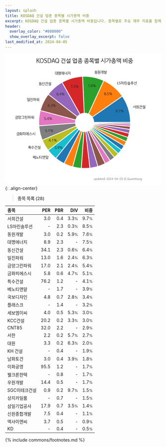 ```yaml
---
layout: splash
title: KOSDAQ 건설 업종 종목별 시가총액 비중
excerpt: KOSDAQ 건설 업종 종목별 시가총액 비중입니다. 종목별로 주요 재무 지표를 함께 표시합니다.
header:
  overlay_color: "#800000"
  show_overlay_excerpt: false
last_modified_at: 2024-04-05
---
```



![KOSDAQ 건설 업종 종목별 시가총액 비중](/stats/sector/images/kosdaq_업종_건설_종목.png){: .align-center}


> **종목 목록 (28)**<a id="list"></a>

| **종목** | **PER** | **PBR** | **DIV** | **비중** |
| :------- | ------: | ------: | ------: | -------: |
| 서희건설 | 3.0 | 0.4 | 3.3<small>%</small> | 9.7<small>%</small> |
| LS마린솔루션 | - | 2.3 | 0.3<small>%</small> | 8.5<small>%</small> |
| 동원개발 | 3.0 | 0.2 | 5.9<small>%</small> | 7.6<small>%</small> |
| 대명에너지 | 8.9 | 2.3 | - | 7.5<small>%</small> |
| 동신건설 | 34.1 | 2.3 | 0.6<small>%</small> | 6.4<small>%</small> |
| 일진파워 | 13.0 | 1.6 | 2.4<small>%</small> | 6.3<small>%</small> |
| 금양그린파워 | 17.0 | 2.1 | 2.4<small>%</small> | 5.4<small>%</small> |
| 금화피에스시 | 5.8 | 0.6 | 4.7<small>%</small> | 5.1<small>%</small> |
| 특수건설 | 76.2 | 1.2 | - | 4.1<small>%</small> |
| 베노티앤알 | - | 1.7 | - | 3.9<small>%</small> |
| 국보디자인 | 4.8 | 0.7 | 2.8<small>%</small> | 3.4<small>%</small> |
| 플래스크 | - | 1.4 | - | 3.2<small>%</small> |
| 세보엠이씨 | 4.0 | 0.5 | 5.3<small>%</small> | 3.0<small>%</small> |
| KCC건설 | 20.2 | 0.2 | 3.3<small>%</small> | 3.0<small>%</small> |
| CNT85 | 32.0 | 2.2 | - | 2.9<small>%</small> |
| 서한 | 2.2 | 0.2 | 5.7<small>%</small> | 2.7<small>%</small> |
| 대원 | 3.3 | 0.2 | 6.3<small>%</small> | 2.0<small>%</small> |
| KH 건설 | - | 0.4 | - | 1.9<small>%</small> |
| 남화토건 | 3.0 | 0.4 | 3.9<small>%</small> | 1.8<small>%</small> |
| 이화공영 | 95.5 | 1.2 | - | 1.7<small>%</small> |
| 웰크론한텍 | - | 0.8 | - | 1.7<small>%</small> |
| 우원개발 | 14.4 | 0.5 | - | 1.7<small>%</small> |
| SGC이테크건설 | 0.9 | 0.2 | 9.7<small>%</small> | 1.5<small>%</small> |
| 상지카일룸 | - | 0.7 | - | 1.5<small>%</small> |
| 삼일기업공사 | 17.9 | 0.7 | 3.5<small>%</small> | 1.4<small>%</small> |
| 신원종합개발 | 7.5 | 0.4 | - | 1.1<small>%</small> |
| 엑사이엔씨 | 3.7 | 0.5 | - | 0.9<small>%</small> |
| KD | - | 0.4 | - | 0.5<small>%</small> |

{% include commons/footnotes.md %}